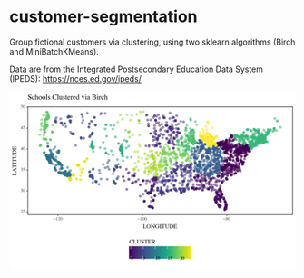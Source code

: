 # customer-segmentation

Group fictional customers via clustering, using two sklearn algorithms (Birch and MiniBatchKMeans).

Data are from the Integrated Postsecondary Education Data System (IPEDS): https://nces.ed.gov/ipeds/

![alt text](https://github.com/tracyreuter/customer-segmentation/blob/main/customer_segmentation.png)
